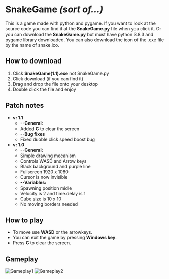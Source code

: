# SnakeGame *(sort of...)*
This is a game made with python and pygame. If you want to look at the source code you can find it at the **SnakeGame.py** file when you click it. Or you can download the **SnakeGame.py** but must have python 3.8.3 and pygame library downloaded. You can also download the icon of the .exe file by the name of snake.ico.

## How to download 
  1. Click **SnakeGame(1.1).exe** not SnakeGame.py
  1. Click download (if you can find it)
  1. Drag and drop the file onto your desktop
  1. Double click the file and enjoy

## Patch notes
* **v: 1.1**
  * **--General:**
  * Added **C** to clear the screen
  * **--Bug fixes**
  * Fixed duoble click speed boost bug
* **v: 1.0**
  * **--General:**
  * Simple drawing mecanism
  * Controls WASD and Arrow keys
  * Black background and purple line
  * Fullscreen 1920 x 1080
  * Cursor is now invisible
  * **--Variables:**
  * Spawning position midle
  * Velocity is 2 and time.delay is 1
  * Cube size is 10 x 10
  * No moving borders needed

## How to play
* To move use **WASD** or the arrowkeys.
* You can exit the game by pressing **Windows key**.
* Press **C** to clear the screen.

## Gameplay 
![Gameplay1](https://cdn.discordapp.com/attachments/709674549373042692/725004629531820132/Game_23.6.2020_18.08.55.png)
![Gameplay2](https://media.discordapp.net/attachments/709674549373042692/725005915752759316/Game_23.6.2020_17.23.38.png?width=1204&height=677)
